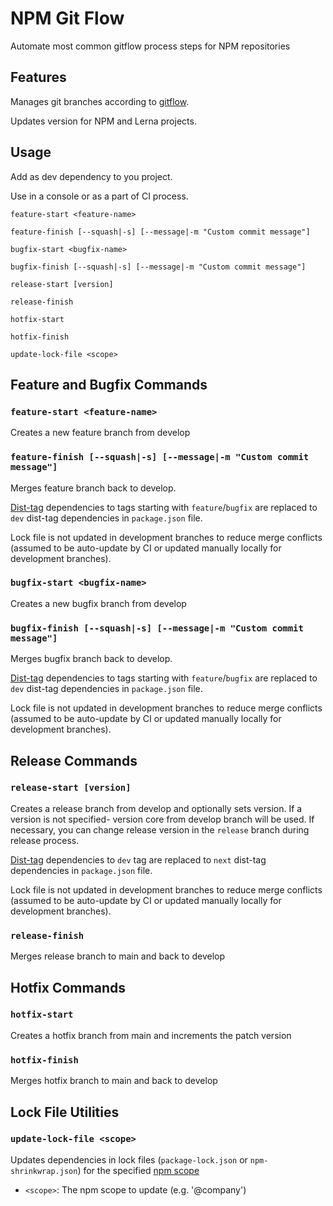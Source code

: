 # NPM Git Flow
Automate most common gitflow process steps for NPM repositories
## Features
Manages git branches according to [gitflow](https://nvie.com/posts/a-successful-git-branching-model/).

Updates version for NPM and Lerna projects.
## Usage
Add as dev dependency to you project.

Use in a console or as a part of CI process.
```shell
feature-start <feature-name>
```
```shell
feature-finish [--squash|-s] [--message|-m "Custom commit message"]
```
```shell
bugfix-start <bugfix-name>
```
```shell
bugfix-finish [--squash|-s] [--message|-m "Custom commit message"]
```
```shell
release-start [version]
```
```shell
release-finish
```
```shell
hotfix-start
```
```shell
hotfix-finish
```
```shell
update-lock-file <scope>
```

## Feature and Bugfix Commands
### `feature-start <feature-name>`
Creates a new feature branch from develop

### `feature-finish [--squash|-s] [--message|-m "Custom commit message"]`
Merges feature branch back to develop. 

[Dist-tag](https://docs.npmjs.com/adding-dist-tags-to-packages) dependencies to tags starting with `feature`/`bugfix` are replaced to `dev` dist-tag dependencies in `package.json` file. 

Lock file is not updated in development branches to reduce merge conflicts (assumed to be auto-update by CI or updated manually locally for development branches).
### `bugfix-start <bugfix-name>`
Creates a new bugfix branch from develop
### `bugfix-finish [--squash|-s] [--message|-m "Custom commit message"]`
Merges bugfix branch back to develop.

[Dist-tag](https://docs.npmjs.com/adding-dist-tags-to-packages) dependencies to tags starting with `feature`/`bugfix` are replaced to `dev` dist-tag dependencies in `package.json` file. 

Lock file is not updated in development branches to reduce merge conflicts (assumed to be auto-update by CI or updated manually locally for development branches).

## Release Commands
### `release-start [version]`
Creates a release branch from develop and optionally sets version. If a version is not specified- version core from develop branch will be used. If necessary, you can change release version in the `release` branch during release process.

[Dist-tag](https://docs.npmjs.com/adding-dist-tags-to-packages) dependencies to `dev` tag are replaced to `next` dist-tag dependencies in `package.json` file. 

Lock file is not updated in development branches to reduce merge conflicts (assumed to be auto-update by CI or updated manually locally for development branches).
### `release-finish`
Merges release branch to main and back to develop

## Hotfix Commands
### `hotfix-start`
Creates a hotfix branch from main and increments the patch version
### `hotfix-finish`
Merges hotfix branch to main and back to develop

## Lock File Utilities
### `update-lock-file <scope>`
Updates dependencies in lock files (`package-lock.json` or `npm-shrinkwrap.json`) for the specified [npm scope](https://docs.npmjs.com/about-scopes)
  - `<scope>`: The npm scope to update (e.g. '@company')